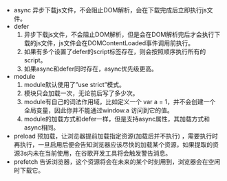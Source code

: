 - async 异步下载js文件，不会阻止DOM解析，会在下载完成后立即执行js文件。
- defer 
  1. 异步下载js文件，不会阻止DOM解析，但是会在DOM解析完后才会执行下载的js文件，js文件会在DOMContentLoaded事件调用前执行。
  2. 如果有多个设置了defer的script标签存在，则会按照顺序执行所有的script。
  3. 如果async和defer同时存在，async优先级更高。
- module
  1. module默认使用了”use strict”模式。
  2. 模块只会加载一次，无论前后写了多少次。
  3. module有自己的词法作用域，比如定义一个 var a = 1，并不会创建一个全局变量，因此你并不能通过window.a 访问到它的值。
  4. module的加载方式和defer一样，但是支持async属性，其加载方式和async相同。
- preload 预加载，让浏览器提前加载指定资源(加载后并不执行) ，需要执行时再执行，一旦启用后便会告知浏览器应该尽快的加载某个资源，如果提取的资源3s内未在当前使用，在谷歌开发工具将会触发警告消息。
- prefetch 告诉浏览器，这个资源将会在未来的某个时刻用到，浏览器会在空闲时下载它。